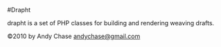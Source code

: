 #Drapht

drapht is a set of PHP classes for building and rendering weaving drafts.

©2010 by Andy Chase <andychase@gmail.com>